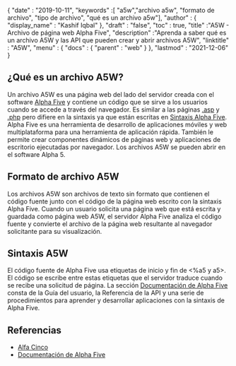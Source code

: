 {
  "date" : "2019-10-11",
  "keywords" :[ "a5w","archivo a5w", "formato de archivo", "tipo de archivo", "qué es un archivo a5w"],
  "author" : {
    "display_name" : "Kashif Iqbal"
},
  "draft" : "false",
  "toc" : true,
  "title" :"A5W - Archivo de página web Alpha Five",
  "description" :"Aprenda a saber qué es un archivo A5W y las API que pueden crear y abrir archivos A5W",
  "linktitle" : "A5W",
  "menu" : {
    "docs" : {
      "parent" : "web"
}
},
  "lastmod" : "2021-12-06"
}

## ¿Qué es un archivo A5W?

Un archivo A5W es una página web del lado del servidor creada con el software [Alpha Five](https://www.alphasoftware.com/) y contiene un código que se sirve a los usuarios cuando se accede a través del navegador. Es similar a las páginas [.asp](/es/web/asp/) y [.php](/es/web/php/) pero difiere en la sintaxis ya que están escritas en [Sintaxis Alpha Five](https://documentation.alphasoftware.com/documentation/pages/GettingStarted/index.html). Alpha Five es una herramienta de desarrollo de aplicaciones móviles y web multiplataforma para una herramienta de aplicación rápida. También le permite crear componentes dinámicos de páginas web y aplicaciones de escritorio ejecutadas por navegador. Los archivos A5W se pueden abrir en el software Alpha 5.

## Formato de archivo A5W

Los archivos A5W son archivos de texto sin formato que contienen el código fuente junto con el código de la página web escrito con la sintaxis Alpha Five. Cuando un usuario solicita una página web que está escrita y guardada como página web A5W, el servidor Alpha Five analiza el código fuente y convierte el archivo de la página web resultante al navegador solicitante para su visualización.

## Sintaxis A5W

El código fuente de Alpha Five usa etiquetas de inicio y fin de <%a5 y a5>. El código se escribe entre estas etiquetas que el servidor traduce cuando se recibe una solicitud de página. La sección [Documentación de Alpha Five](https://documentation.alphasoftware.com/documentation/pages/index.html) consta de la Guía del usuario, la Referencia de la API y una serie de procedimientos para aprender y desarrollar aplicaciones con la sintaxis de Alpha Five.

## Referencias

* [Alfa Cinco](https://www.alphasoftware.com/)
* [Documentación de Alpha Five](https://documentation.alphasoftware.com/documentation/pages/index.html)


